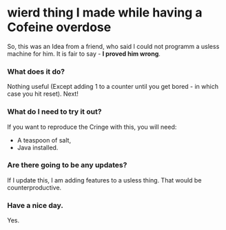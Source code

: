 # wierd thing I made while having a Cofeine overdose
 So, this was an Idea from a friend, who said I could not programm a usless machine for him. It is fair to say - **I proved him wrong**.

### What does it do?
 Nothing useful (Except adding 1 to a counter until you get bored - in which case you hit reset). Next!

### What do I need to try it out?
 If you want to reproduce the Cringe with this, you will need:
- A teaspoon of salt,
- Java installed.

### Are there going to be any updates?
 If I update this, I am adding features to a usless thing. That would be counterproductive.

### Have a nice day.
 Yes.
